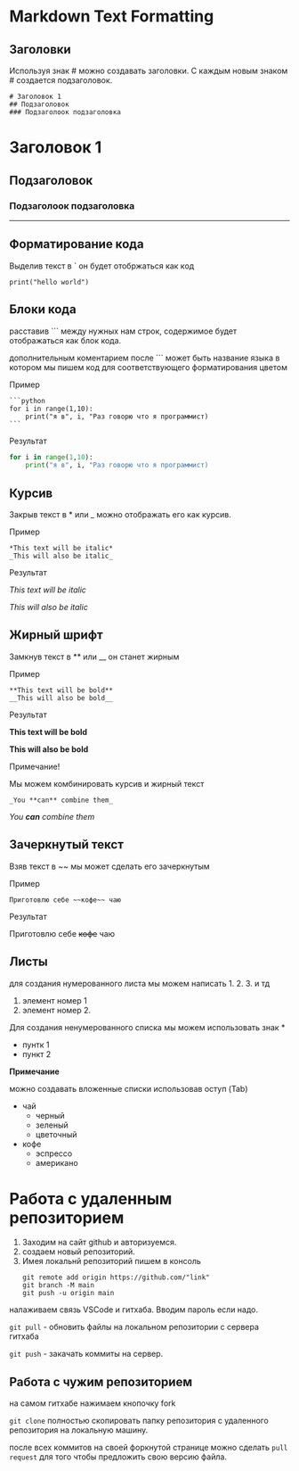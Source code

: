 # Markdown Text Formatting
## Заголовки
Используя знак # можно создавать заголовки. С каждым новым знаком # создается подзаголовок.
```
# Заголовок 1
## Подзаголовок
### Подзаголоок подзаголовка
```
# Заголовок 1
## Подзаголовок
### Подзаголоок подзаголовка
---
## Форматирование кода
Выделив текст в ` он будет отобржаться как код

`print("hello world")`

## Блоки кода
расставив ``` между нужных нам строк, содержимое будет отображаться как блок кода.

дополнительным коментарием после ``` может быть название языка в котором мы пишем код для соответствующего форматирования цветом

Пример
````
```python
for i in range(1,10):
    print("я в", i, "Раз говорю что я программист)
```
````
Результат
```python
for i in range(1,10):
    print("я в", i, "Раз говорю что я программист)
```
## Курсив
Закрыв текст в * или _ можно отображать его как курсив.

Пример
```
*This text will be italic*
_This will also be italic_
```
Результат

*This text will be italic*

_This will also be italic_

## Жирный шрифт
Замкнув текст в ** или __ он станет жирным

Пример

```
**This text will be bold**
__This will also be bold__
```

Результат

**This text will be bold**

__This will also be bold__

Примечание!

Мы можем комбинировать курсив и жирный текст

`_You **can** combine them_`

_You **can** combine them_

## Зачеркнутый текст
Взяв текст в ~~ мы может сделать его зачеркнутым

Пример

`Приготовлю себе ~~кофе~~ чаю`

Результат

Приготовлю себе ~~кофе~~ чаю

## Листы
для создания нумерованного листа мы можем написать 1. 2. 3. и тд
1. элемент номер 1
2. элемент номер 2.

Для создания ненумерованного списка мы можем использовать знак *
* пунтк 1
* пункт 2

**Примечание**

можно создавать вложенные списки использовав оступ (Tab)

* чай
    * черный
    * зеленый
    * цветочный
* кофе
    * эспрессо
    * американо

# Работа с удаленным репозиторием

1. Заходим на сайт github и авторизуемся.
2. создаем новый репозиторий.
3. Имея локальнй репозиторий пишем в консоль
    ```
    git remote add origin https://github.com/"link"
    git branch -M main
    git push -u origin main
    ```
налаживаем связь VSCode и гитхаба. Вводим пароль если надо. 

`git pull` - обновить файлы на локальном репозитории с сервера гитхаба

`git push` - закачать коммиты на сервер.

## Работа с чужим репозиторием

на самом гитхабе нажимаем кнопочку fork

`git clone` полностью скопировать папку репозитория с удаленного репозитория на локальную машину.

после всех коммитов на своей форкнутой странице можно сделать `pull request` для того чтобы предложить свою версию файла.
